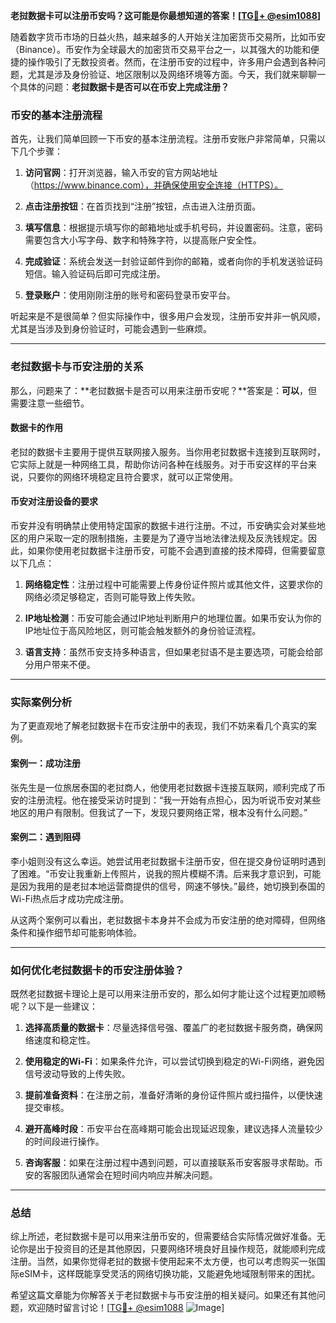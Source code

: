 **老挝数据卡可以注册币安吗？这可能是你最想知道的答案！[[TG💪+ @esim1088](https://t.me/s/esim1088)]**

随着数字货币市场的日益火热，越来越多的人开始关注加密货币交易所，比如币安（Binance）。币安作为全球最大的加密货币交易平台之一，以其强大的功能和便捷的操作吸引了无数投资者。然而，在注册币安的过程中，许多用户会遇到各种问题，尤其是涉及身份验证、地区限制以及网络环境等方面。今天，我们就来聊聊一个具体的问题：**老挝数据卡是否可以在币安上完成注册？**

### 币安的基本注册流程

首先，让我们简单回顾一下币安的基本注册流程。注册币安账户非常简单，只需以下几个步骤：

1. **访问官网**：打开浏览器，输入币安的官方网站地址（https://www.binance.com），并确保使用安全连接（HTTPS）。
   
2. **点击注册按钮**：在首页找到“注册”按钮，点击进入注册页面。

3. **填写信息**：根据提示填写你的邮箱地址或手机号码，并设置密码。注意，密码需要包含大小写字母、数字和特殊字符，以提高账户安全性。

4. **完成验证**：系统会发送一封验证邮件到你的邮箱，或者向你的手机发送验证码短信。输入验证码后即可完成注册。

5. **登录账户**：使用刚刚注册的账号和密码登录币安平台。

听起来是不是很简单？但实际操作中，很多用户会发现，注册币安并非一帆风顺，尤其是当涉及到身份验证时，可能会遇到一些麻烦。

---

### 老挝数据卡与币安注册的关系

那么，问题来了：**老挝数据卡是否可以用来注册币安呢？**答案是：**可以**，但需要注意一些细节。

#### 数据卡的作用

老挝的数据卡主要用于提供互联网接入服务。当你用老挝数据卡连接到互联网时，它实际上就是一种网络工具，帮助你访问各种在线服务。对于币安这样的平台来说，只要你的网络环境稳定且符合要求，就可以正常使用。

#### 币安对注册设备的要求

币安并没有明确禁止使用特定国家的数据卡进行注册。不过，币安确实会对某些地区的用户采取一定的限制措施，主要是为了遵守当地法律法规及反洗钱规定。因此，如果你使用老挝数据卡注册币安，可能不会遇到直接的技术障碍，但需要留意以下几点：

1. **网络稳定性**：注册过程中可能需要上传身份证件照片或其他文件，这要求你的网络必须足够稳定，否则可能导致上传失败。

2. **IP地址检测**：币安可能会通过IP地址判断用户的地理位置。如果币安认为你的IP地址位于高风险地区，则可能会触发额外的身份验证流程。

3. **语言支持**：虽然币安支持多种语言，但如果老挝语不是主要选项，可能会给部分用户带来不便。

---

### 实际案例分析

为了更直观地了解老挝数据卡在币安注册中的表现，我们不妨来看几个真实的案例。

#### 案例一：成功注册

张先生是一位旅居泰国的老挝商人，他使用老挝数据卡连接互联网，顺利完成了币安的注册流程。他在接受采访时提到：“我一开始有点担心，因为听说币安对某些地区的用户有限制。但我试了一下，发现只要网络正常，根本没有什么问题。”

#### 案例二：遇到阻碍

李小姐则没有这么幸运。她尝试用老挝数据卡注册币安，但在提交身份证明时遇到了困难。“币安让我重新上传照片，说我的照片模糊不清。后来我才意识到，可能是因为我用的是老挝本地运营商提供的信号，网速不够快。”最终，她切换到泰国的Wi-Fi热点后才成功完成注册。

从这两个案例可以看出，老挝数据卡本身并不会成为币安注册的绝对障碍，但网络条件和操作细节却可能影响体验。

---

### 如何优化老挝数据卡的币安注册体验？

既然老挝数据卡理论上是可以用来注册币安的，那么如何才能让这个过程更加顺畅呢？以下是一些建议：

1. **选择高质量的数据卡**：尽量选择信号强、覆盖广的老挝数据卡服务商，确保网络速度和稳定性。

2. **使用稳定的Wi-Fi**：如果条件允许，可以尝试切换到稳定的Wi-Fi网络，避免因信号波动导致的上传失败。

3. **提前准备资料**：在注册之前，准备好清晰的身份证件照片或扫描件，以便快速提交审核。

4. **避开高峰时段**：币安平台在高峰期可能会出现延迟现象，建议选择人流量较少的时间段进行操作。

5. **咨询客服**：如果在注册过程中遇到问题，可以直接联系币安客服寻求帮助。币安的客服团队通常会在短时间内响应并解决问题。

---

### 总结

综上所述，老挝数据卡是可以用来注册币安的，但需要结合实际情况做好准备。无论你是出于投资目的还是其他原因，只要网络环境良好且操作规范，就能顺利完成注册。当然，如果你觉得老挝的数据卡使用起来不太方便，也可以考虑购买一张国际eSIM卡，这样既能享受灵活的网络切换功能，又能避免地域限制带来的困扰。

希望这篇文章能为你解答关于老挝数据卡与币安注册的相关疑问。如果还有其他问题，欢迎随时留言讨论！[[TG💪+ @esim1088](https://t.me/s/esim1088) ![Image](https://i.postimg.cc/4NQfJmqS/Snipaste-2025-05-13-00-14-12.png)]
